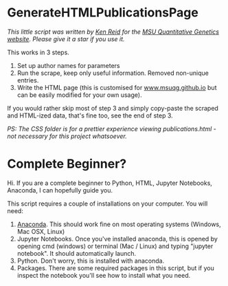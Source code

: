 # GenerateHTMLPublicationsPage

<i>This little script was written by <a href="https://www.github.com/drkenreid">Ken Reid</a> for the <a href="www.msuqg.github.io">MSU Quantitative Genetics website</a>. Please give it a star if you use it.</i>

This works in 3 steps.

<ol>
    <li> Set up author names for parameters</li>
    <li> Run the scrape, keep only useful information. Removed non-unique entries.</li>
    <li> Write the HTML page (this is customised for <a href = "https://www.msuqg.github.io">www.msuqg.github.io</a> but can be easily modified for your own usage). </li>
</ol>

If you would rather skip most of step 3 and simply copy-paste the scraped and HTML-ized data, that's fine too, see the end of step 3.

<i>PS: The CSS folder is for a prettier experience viewing publications.html - not necessary for this project whatsoever.</i>

<h1> Complete Beginner? </h2>

Hi. If you are a complete beginner to Python, HTML, Jupyter Notebooks, Anaconda, I can hopefully guide you.

This script requires a couple of installations on your computer. You will need:

<ol>
    <li> <a href = "https://www.anaconda.com/">Anaconda</a>. This should work fine on most operating systems (Windows, Mac OSX, Linux)</li>
    <li> Jupyter Notebooks. Once you've installed anaconda, this is opened by opening cmd (windows) or terminal (Mac / Linux) and typing "jupyter notebook". It should automatically launch.</li>
    <li> Python. Don't worry, this is installed with anaconda. </li>
    <li> Packages. There are some required packages in this script, but if you inspect the notebook you'll see how to install what you need.</li>
</ol>
